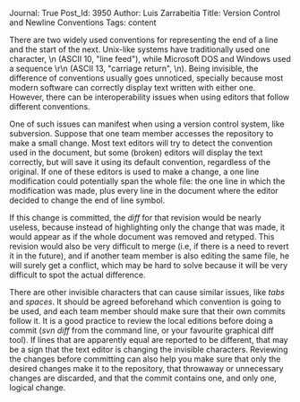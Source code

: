 Journal: True
Post_Id: 3950
Author: Luis Zarrabeitia
Title: Version Control and Newline Conventions
Tags: content

<p>There are two widely used conventions for representing the end of a line and the start of the next. Unix-like systems have traditionally used one character, \n (ASCII 10, "line feed"), while Microsoft DOS and Windows used a sequence \r\n (ASCII 13, "carriage return", \n). Being invisible, the difference of conventions usually goes unnoticed, specially because most modern software can correctly display text written with either one. However, there can be interoperability issues when using editors that follow different conventions.</p>
<p>One of such issues can manifest when using a version control system, like subversion. Suppose that one team member accesses the repository to make a small change. Most text editors will try to detect the convention used in the document, but some (broken) editors will display the text correctly, but will save it using its default convention, regardless of the original. If one of these editors is used to make a change, a one line modification could potentially span the whole file: the one line in which the modification was made, plus every line in the document where the editor decided to change the end of line symbol.</p>
<p>If this change is committed, the <em>diff</em> for that revision would be nearly useless, because instead of highlighting only the change that was made, it would appear as if the whole document was removed and retyped. This revision would also be very difficult to merge (i.e, if there is a need to revert it in the future), and if another team member is also editing the same file, he will surely get a conflict, which may be hard to solve because it will be very difficult to spot the actual difference.</p>
<p>There are other invisible characters that can cause similar issues, like <em>tabs</em> and <em>spaces</em>. It should be agreed beforehand which convention is going to be used, and each team member should make sure that their own commits follow it. It is a good practice to review the local editions before doing a commit (<em>svn diff</em> from the command line, or your favourite graphical diff tool). If lines that are apparently equal are reported to be different, that may be a sign that the text editor is changing the invisible characters. Reviewing the changes before committing can also help you make sure that only the desired changes make it to the repository, that throwaway or unnecessary changes are discarded, and that the commit contains one, and only one, logical change.</p>

